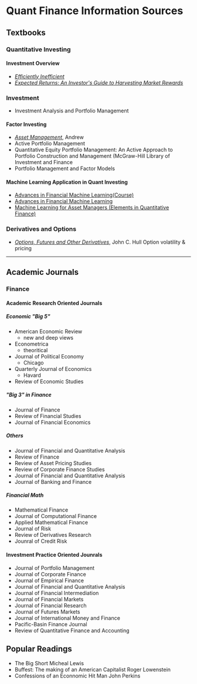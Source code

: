 # Quant Finance Information Sources

## Textbooks

### Quantitative Investing

#### Investment Overview

* [*Efficiently Inefficient*](https://www.amazon.com/Efficiently-Inefficient-Invests-Market-Determined/dp/0691166196)
* [*Expected Returns: An Investor's Guide to Harvesting Market Rewards*](https://www.amazon.com/Expected-Returns-Investors-Harvesting-Rewards/dp/1119990726)

### Investment

* Investment Analysis and Portfolio Management

#### Factor Investing

* [*Asset Management*](https://www.amazon.com/Asset-Management-Systematic-Investing-Association/dp/0199959323), Andrew
* Active Portfolio Management
* Quantitative Equity Portfolio Management: An Active Approach to Portfolio Construction and Management \(McGraw-Hill Library of Investment and Finance
* Portfolio Management and Factor Models

#### Machine Learning Application in Quant Investing

* [Advances in Financial Machine Learning\(Course\)](http://www.quantresearch.org/Lectures.htm)
* [Advances in Financial Machine Learning](https://www.amazon.com/Advances-Financial-Machine-Learning-Marcos/dp/1119482089/ref=pd_bxgy_img_2/135-6445280-8934461?_encoding=UTF8&pd_rd_i=1119482089&pd_rd_r=fc9db682-7dce-4526-8ae8-4f973d4b466a&pd_rd_w=RaRsQ&pd_rd_wg=NDtW2&pf_rd_p=4e3f7fc3-00c8-46a6-a4db-8457e6319578&pf_rd_r=36KPG2961YA4J9M0NH0W&psc=1&refRID=36KPG2961YA4J9M0NH0W)
* [Machine Learning for Asset Managers \(Elements in Quantitative Finance\)](https://www.amazon.com/dp/1108792898/ref=sspa_dk_detail_0?psc=1&spLa=ZW5jcnlwdGVkUXVhbGlmaWVyPUEyVzBVS0E3TFlOOUNMJmVuY3J5cHRlZElkPUEwNDA0NjQyMjU3VkdKQlQ0OTI4QyZlbmNyeXB0ZWRBZElkPUExMDQxODQyM1VMNEhFMEVDTE1URiZ3aWRnZXROYW1lPXNwX2RldGFpbCZhY3Rpb249Y2xpY2tSZWRpcmVjdCZkb05vdExvZ0NsaWNrPXRydWU=)

### Derivatives and Options

* [*Options, Futures and Other Derivatives*](https://www.amazon.com/Options-Futures-Other-Derivatives-9th/dp/0133456315), John C. Hull
Option volatility & pricing

---

## Academic Journals

### Finance

#### Academic Research Oriented Journals

##### Economic "Big 5"

* American Economic Review
  * new and deep views
* Econometrica
  * theoritical
* Journal of Political Economy
  * Chicago
* Quarterly Journal of Economics
  * Havard
* Review of Economic Studies

##### "Big 3" in Finance

* Journal of Finance
* Review of Financial Studies
* Journal of Financial Economics

##### Others

* Journal of Financial and Quantitative Analysis
* Review of Finance
* Review of Asset Pricing Studies
* Review of Corporate Finance Studies
* Journal of Financial and Quantitative Analysis
* Journal of Banking and Finance

##### Financial Math

* Mathematical Finance
* Journal of Computational Finance
* Applied Mathematical Finance
* Journal of Risk
* Review of Derivatives Research
* Jounral of Credit Risk

#### Investment Practice Oriented Jounrals

* Journal of Portfolio Management
* Journal of Corporate Finance
* Journal of Empirical Finance
* Journal of Financial and Quantitative Analysis
* Journal of Financial Intermediation
* Journal of Financial Markets
* Journal of Financial Research
* Journal of Futures Markets
* Journal of International Money and Finance
* Pacific-Basin Finance Journal
* Review of Quantitative Finance and Accounting

## Popular Readings

* The Big Short Micheal Lewis
* Buffest: The making of an American Capitalist Roger Lowenstein
* Confessions of an Econnomic Hit Man John Perkins